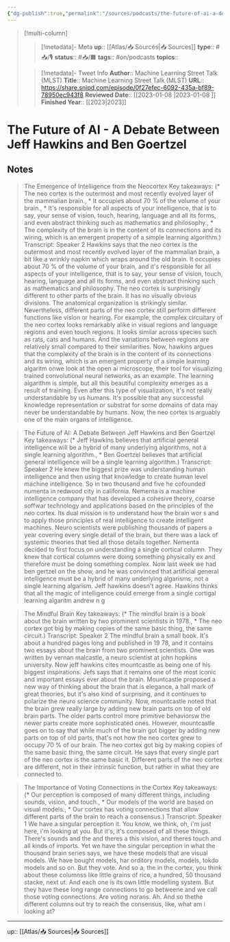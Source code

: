 ```yaml
---
{"dg-publish":true,"permalink":"/sources/podcasts/the-future-of-ai-a-debate-between-jeff-hawkins-and-ben-goertzel/"}
---
```


> [!multi-column]
>
>> [!metadata]- Meta
>> **up**:: [[Atlas/📥 Sources\|📥 Sources]]
>> **type**:: #📥/🎙 
>> **status**:: #📥/🟧 
>> **tags**:: #on/podcasts
>> **topics**::  
>
>> [!metadata]- Tweet Info
>> **Author**:: Machine Learning Street Talk (MLST)
>> **Title**:: Machine Learning Street Talk (MLST)
>> **URL**:: https://share.snipd.com/episode/0f27efec-6092-435a-bf89-78950ec943f8
>> **Reviewed Date**:: [[2023-01-08 \|2023-01-08 ]]
>> **Finished Year**:: [[2023\|2023]]

# The Future of AI - A Debate Between Jeff Hawkins and Ben Goertzel

## Notes
> The Emergence of Intelligence from the Neocortex
> Key takeaways:
> (* The neo cortex is the outermost and most recently evolved layer of the mammalian brain., * It occupies about 70 % of the volume of your brain., * It's responsible for all aspects of your intelligence, that is to say, your sense of vision, touch, hearing, language and all its forms, and even abstract thinking such as mathematics and philosophy., * The complexity of the brain is in the content of its connections and its wiring, which is an emergent property of a simple learning algorithm.)
> Transcript:
> Speaker 2
> Hawkins says that the neo cortex is the outermost and most recently evolved layer of the mammalian brain, a bit like a wrinkly napkin which wraps around the old brain. It occupies about 70 % of the volume of your brain, and it's responsible for all aspects of your intelligence, that is to say, your sense of vision, touch, hearing, language and all its forms, and even abstract thinking such as mathematics and philosophy. The neo cortex is surprisingly different to other parts of the brain. It has no visually obvious divisions. The anatomical organization is strikingly similar. Nevertheless, different parts of the neo cortex still perform different functions like vision or hearing. For example, the complex circuitary of the neo cortex looks remarkably alike in visual regions and language regions and even touch regions. It looks similar across species such as rats, cats and humans. And the variations between regions are relatively small compared to their similarities. Now, hawkins argues that the complexity of the brain is in the content of its connections and its wiring, which is an emergent property of a simple learning algaritm onwe look at the open ai microscope, their tool for visualizing trained convolutional neural networks, as an example. The learning algarithm is simple, but all this beautiful complexity emerges as a result of training. Even after this type of visualization, it's not really understandable by us humans. It's possible that any successful knowledge representation or substrat for some domains of data may never be understandable by humans. Now, the neo cortex is arguably one of the main organs of intelligence.

> The Future of AI: A Debate Between Jeff Hawkins and Ben Goertzel
> Key takeaways:
> (* Jeff Hawkins believes that artificial general intelligence will be a hybrid of many underlying algorithms, not a single learning algorithm., * Ben Goertzel believes that artificial general intelligence will be a single learning algorithm.)
> Transcript:
> Speaker 2
> He knew the biggest prize was understanding human intelligence and then using that knowledge to create human level machine intelligence. So in two thousand and five he cofounded numenta in redwood city in california. Nementa is a machine intelligence company that has developed a cohesive theory, coarse soffwar technology and applications based on the principles of the neo cortex. Its dual mission is to understand how the brain wor s and to apply those principles of real intelligence to create intelligent machines. Neuro scientists were publishing thousands of papers a year covering every single detail of the brain, but there was a lack of systemic theories that tied all those details together. Nementa decided to first focus on understanding a single cortical column. They knew that cortical columns were doing something physically ex and therefore must be doing something complex. Now last week we had ben gertzel on the show, and he was convinced that artificial general intelligence must be a hybrid of many underlying algarisms, not a single learning algarism. Jeff hawkins doesn't agree. Hawkins thinks that all the magic of intelligence could emerge from a single cortigal learning algaritm andrew n g

> The Mindful Brain
> Key takeaways:
> (* The mindful brain is a book about the brain written by two prominent scientists in 1978., * The neo cortex got big by making copies of the same basic thing, the same circuit.)
> Transcript:
> Speaker 2
> The mindful brain a small book. It's about a hundred pages long and published in 19 78, and it contains two essays about the brain from two prominent scientists. One was written by vernan malcastle, a neuro scientist at john hopkins university. Now jeff hawkins cites mountcastle as being one of his biggest inspirations. Jefs says that it remains one of the most iconic and important essays ever about the brain. Mountcastle proposed a new way of thinking about the brain that is elegance, a hall mark of great theories, but it's also kind of surprising, and it continues to polarize the neuro science community. Now, mountcastle noted that the brain grew really large by adding new brain parts on top of old brain parts. The older parts control more primitive behaviorsw the newer parts create more sophisticated ones. However, mountcastle goes on to say that while much of the brain got bigger by adding new parts on top of old parts, that's not how the neo cortex grew to occupy 70 % of our brain. The neo cortex got big by making copies of the same basic thing, the same circuit. He says that every single part of the neo cortex is the same basic it. Different parts of the neo cortex are different, not in their intrinsic function, but rather in what they are connected to.

> The Importance of Voting Connections in the Cortex
> Key takeaways:
> (* Our perception is composed of many different things, including sounds, vision, and touch., * Our models of the world are based on visual models., * Our cortex has voting connections that allow different parts of the brain to reach a consensus.)
> Transcript:
> Speaker 1
> We have a singular perception it. You know, we think, oh, i'm just here, i'm looking at you. But it's, it's composed of all these things. There's sounds and the and theres a this vision, and theres touch and all kinds of imports. Yet we have the singular perception in what the thousand brain series says, we have these models that are visual models. We have bought models, har orditory models, models, tokdo models and so on. But they vote. And so a, the in the cortex, you think about these columnss like little grains of rice, a hundred, 50 thousand stacke, next ut. And each one is its own little modelling system. But they have these long range connections to go betweene and we call those voting connections. Are voting norans. Ah. And so thethe different columns out try to reach the consensus, like, what am i looking at?
---
up:: [[Atlas/📥 Sources\|📥 Sources]]
